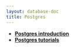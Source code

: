 ```yaml
---
layout: database-doc
title: Postgres
---
```


- **[Postgres introduction](https://www.postgresqltutorial.com/postgresql-cheat-sheet/)**
- **[Postgres tutorials](https://www.tutorialspoint.com/postgresql/index.htm)**
